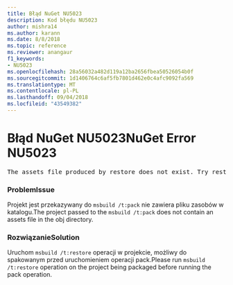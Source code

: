 ```yaml
---
title: Błąd NuGet NU5023
description: Kod błędu NU5023
author: mishra14
ms.author: karann
ms.date: 8/8/2018
ms.topic: reference
ms.reviewer: anangaur
f1_keywords:
- NU5023
ms.openlocfilehash: 28a56032a482d119a12ba2656fbea50526054b0f
ms.sourcegitcommit: 1d1406764c6af5fb7801d462e0c4afc9092fa569
ms.translationtype: MT
ms.contentlocale: pl-PL
ms.lasthandoff: 09/04/2018
ms.locfileid: "43549382"
---
```

# <a name="nuget-error-nu5023"></a><span data-ttu-id="040dc-103">Błąd NuGet NU5023</span><span class="sxs-lookup"><span data-stu-id="040dc-103">NuGet Error NU5023</span></span>
<pre>The assets file produced by restore does not exist. Try restoring the project again. The expected location of the assets file is F:\project\obj\project.assets.json.</pre>

### <a name="issue"></a><span data-ttu-id="040dc-104">Problem</span><span class="sxs-lookup"><span data-stu-id="040dc-104">Issue</span></span>

<span data-ttu-id="040dc-105">Projekt jest przekazywany do `msbuild /t:pack` nie zawiera pliku zasobów w katalogu.</span><span class="sxs-lookup"><span data-stu-id="040dc-105">The project passed to the `msbuild /t:pack` does not contain an assets file in the obj directory.</span></span>


### <a name="solution"></a><span data-ttu-id="040dc-106">Rozwiązanie</span><span class="sxs-lookup"><span data-stu-id="040dc-106">Solution</span></span>

<span data-ttu-id="040dc-107">Uruchom `msbuild /t:restore` operacji w projekcie, możliwy do spakowanym przed uruchomieniem operacji pack.</span><span class="sxs-lookup"><span data-stu-id="040dc-107">Please run `msbuild /t:restore` operation on the project being packaged before running the pack operation.</span></span>

